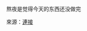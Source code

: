 熬夜是觉得今天的东西还没做完

來源：[連接](https://www.bilibili.com/video/BV11ueazKEBP/?buvid=Y049B505D5EAC8B9446A970AB09B12287D38&from_spmid=united.player-video-detail.relatedvideo.0&is_story_h5=false&mid=hbOusd6FT4n0WJVWFrivJn8FTQ%2FSZMtL1rElX6M3iMo%3D&p=1&plat_id=116&share_from=ugc&share_medium=iphone&share_plat=ios&share_session_id=2019B094-7A7F-48F1-82A5-0AD2B372008E&share_source=GENERIC&share_tag=s_i&spmid=united.player-video-detail.0.0&timestamp=1756049676&unique_k=U9V9H7g&up_id=3546587456342714)